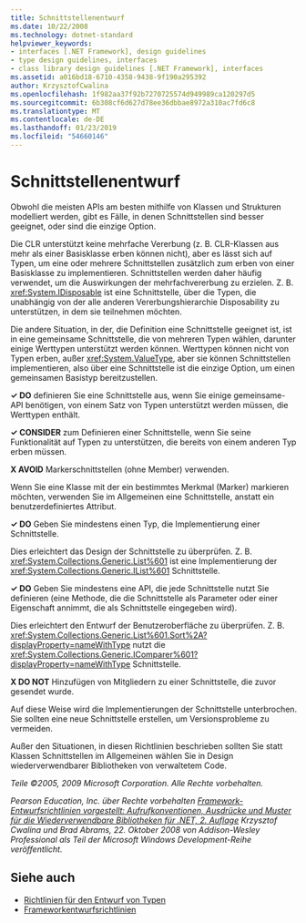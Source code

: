 ```yaml
---
title: Schnittstellenentwurf
ms.date: 10/22/2008
ms.technology: dotnet-standard
helpviewer_keywords:
- interfaces [.NET Framework], design guidelines
- type design guidelines, interfaces
- class library design guidelines [.NET Framework], interfaces
ms.assetid: a016bd18-6710-4358-9438-9f190a295392
author: KrzysztofCwalina
ms.openlocfilehash: 1f982aa37f92b7270725574d949989ca120297d5
ms.sourcegitcommit: 6b308cf6d627d78ee36dbbae8972a310ac7fd6c8
ms.translationtype: MT
ms.contentlocale: de-DE
ms.lasthandoff: 01/23/2019
ms.locfileid: "54660146"
---
```

# <a name="interface-design"></a>Schnittstellenentwurf
Obwohl die meisten APIs am besten mithilfe von Klassen und Strukturen modelliert werden, gibt es Fälle, in denen Schnittstellen sind besser geeignet, oder sind die einzige Option.  
  
 Die CLR unterstützt keine mehrfache Vererbung (z. B. CLR-Klassen aus mehr als einer Basisklasse erben können nicht), aber es lässt sich auf Typen, um eine oder mehrere Schnittstellen zusätzlich zum erben von einer Basisklasse zu implementieren. Schnittstellen werden daher häufig verwendet, um die Auswirkungen der mehrfachvererbung zu erzielen. Z. B. <xref:System.IDisposable> ist eine Schnittstelle, über die Typen, die unabhängig von der alle anderen Vererbungshierarchie Disposability zu unterstützen, in dem sie teilnehmen möchten.  
  
 Die andere Situation, in der, die Definition eine Schnittstelle geeignet ist, ist in eine gemeinsame Schnittstelle, die von mehreren Typen wählen, darunter einige Werttypen unterstützt werden können. Werttypen können nicht von Typen erben, außer <xref:System.ValueType>, aber sie können Schnittstellen implementieren, also über eine Schnittstelle ist die einzige Option, um einen gemeinsamen Basistyp bereitzustellen.  
  
 **✓ DO** definieren Sie eine Schnittstelle aus, wenn Sie einige gemeinsame-API benötigen, von einem Satz von Typen unterstützt werden müssen, die Werttypen enthält.  
  
 **✓ CONSIDER** zum Definieren einer Schnittstelle, wenn Sie seine Funktionalität auf Typen zu unterstützen, die bereits von einem anderen Typ erben müssen.  
  
 **X AVOID** Markerschnittstellen (ohne Member) verwenden.  
  
 Wenn Sie eine Klasse mit der ein bestimmtes Merkmal (Marker) markieren möchten, verwenden Sie im Allgemeinen eine Schnittstelle, anstatt ein benutzerdefiniertes Attribut.  
  
 **✓ DO** Geben Sie mindestens einen Typ, die Implementierung einer Schnittstelle.  
  
 Dies erleichtert das Design der Schnittstelle zu überprüfen. Z. B. <xref:System.Collections.Generic.List%601> ist eine Implementierung der <xref:System.Collections.Generic.IList%601> Schnittstelle.  
  
 **✓ DO** Geben Sie mindestens eine API, die jede Schnittstelle nutzt Sie definieren (eine Methode, die die Schnittstelle als Parameter oder einer Eigenschaft annimmt, die als Schnittstelle eingegeben wird).  
  
 Dies erleichtert den Entwurf der Benutzeroberfläche zu überprüfen. Z. B. <xref:System.Collections.Generic.List%601.Sort%2A?displayProperty=nameWithType> nutzt die <xref:System.Collections.Generic.IComparer%601?displayProperty=nameWithType> Schnittstelle.  
  
 **X DO NOT** Hinzufügen von Mitgliedern zu einer Schnittstelle, die zuvor gesendet wurde.  
  
 Auf diese Weise wird die Implementierungen der Schnittstelle unterbrochen. Sie sollten eine neue Schnittstelle erstellen, um Versionsprobleme zu vermeiden.  
  
 Außer den Situationen, in diesen Richtlinien beschrieben sollten Sie statt Klassen Schnittstellen im Allgemeinen wählen Sie in Design wiederverwendbarer Bibliotheken von verwaltetem Code.  
  
 *Teile ©2005, 2009 Microsoft Corporation. Alle Rechte vorbehalten.*  
  
 *Pearson Education, Inc. über Rechte vorbehalten [Framework-Entwurfsrichtlinien vorgestellt: Aufrufkonventionen, Ausdrücke und Muster für die Wiederverwendbare Bibliotheken für .NET, 2. Auflage](https://www.informit.com/store/framework-design-guidelines-conventions-idioms-and-9780321545619) Krzysztof Cwalina und Brad Abrams, 22. Oktober 2008 von Addison-Wesley Professional als Teil der Microsoft Windows Development-Reihe veröffentlicht.*  
  
## <a name="see-also"></a>Siehe auch

- [Richtlinien für den Entwurf von Typen](../../../docs/standard/design-guidelines/type.md)
- [Frameworkentwurfsrichtlinien](../../../docs/standard/design-guidelines/index.md)
